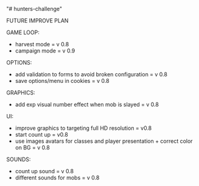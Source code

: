"# hunters-challenge" 

FUTURE IMPROVE PLAN

GAME LOOP:
- harvest mode = v 0.8
- campaign mode = v 0.9

OPTIONS:
- add validation to forms to avoid broken configuration = v 0.8
- save options/menu in cookies = v 0.8

GRAPHICS:
- add exp visual number effect when mob is slayed = v 0.8

UI:
- improve graphics to targeting full HD resolution = v0.8
- start count up = v0.8
- use images avatars for classes and player presentation + correct color on BG = v 0.8

SOUNDS:
- count up sound = v 0.8
- different sounds for mobs = v 0.8 
